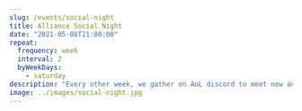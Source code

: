 ```yaml
---
slug: /events/social-night
title: Alliance Social Night
date: "2021-05-08T21:00:00"
repeat:
  frequency: week
  interval: 2
  byWeekDays: 
    - saturday
description: "Every other week, we gather on AoL discord to meet new and old friends for a casual social night. Sometimes there are even giveaways and in-game events! Speak with an AoL rep for more info: @FearMy, @Ischa, or @Ebo"
image: ../images/social-night.jpg
---
```

